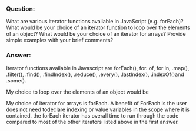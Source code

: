 ### Question:

What are various iterator functions available in JavaScript (e.g. forEach)?  What would be your choice of an iterator function to loop over the elements of an object?  What would be your choice of an iterator for arrays? Provide simple examples with your brief comments?

### Answer:
Iterator functions available in Javascript are forEach(), for..of, for in, .map(), .filter(), .find(), 
.findIndex(), .reduce(), .every(), .lastIndex(), .indexOf()and .some(). 

My choice to loop over the elements of an object would be


My choice of iterator for arrays is forEach. A benefit of ForEach is the user does not need todeclare indexing or value variables
in the scope where it is contained. the forEach iterator has overall time to run through the code compared to most of the other
iterators listed above in the first answer. 